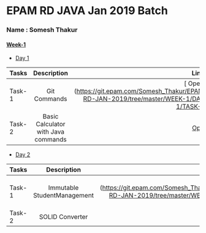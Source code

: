# EPAM RD JAVA Jan 2019 Batch 
### Name : Somesh Thakur
#### [ Week-1 ](https://git.epam.com/Somesh_Thakur/EPAM-RD-JAN-2019/tree/master/WEEK-1/)
- [Day 1](https://git.epam.com/Somesh_Thakur/EPAM-RD-JAN-2019/tree/master/WEEK-1/DAY-1)

| Tasks        | Description           | Links  |
| ------------- |:-------------:| -----:|
| Task-1      | Git Commands | [ Open ] (https://git.epam.com/Somesh_Thakur/EPAM-RD-JAN-2019/tree/master/WEEK-1/DAY-1/TASK-1) |
| Task-2      | Basic Calculator with Java commands     |  [Open](https://git.epam.com/Somesh_Thakur/EPAM-RD-JAN-2019/tree/master/WEEK-1/DAY-1/TASK-2) |

- [Day 2](https://git.epam.com/Somesh_Thakur/EPAM-RD-JAN-2019/tree/master/WEEK-1/DAY-2)

| Tasks        | Description           | Links  |
| ------------- |:-------------:| -----:|
| Task-1      | Immutable StudentManagement | [ Open ] (https://git.epam.com/Somesh_Thakur/EPAM-RD-JAN-2019/tree/master/WEEK-1/DAY-2/TASK-1) |
| Task-2      | SOLID Converter   |  [Open](https://git.epam.com/Somesh_Thakur/EPAM-RD-JAN-2019/tree/master/WEEK-1/DAY-2/TASK-2) |

